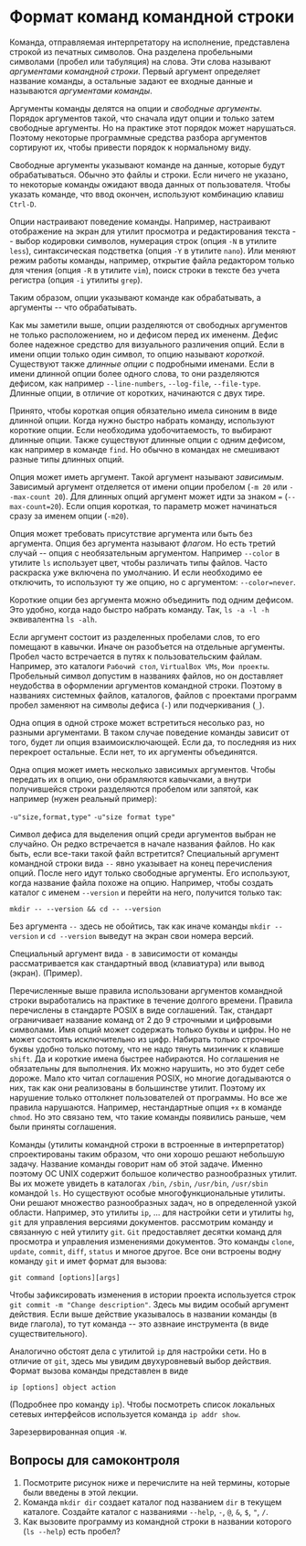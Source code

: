 # Формат команд командной строки

Команда, отправляемая интерпретатору на исполнение, представлена строкой из печатных символов.
Она разделена пробельными символами (пробел или табуляция) на слова.
Эти слова называют *аргументами командной строки*.
Первый аргумент определяет название команды, а остальные задают ее входные данные и называются *аргументами команды*.

<!-- more -->

Аргументы команды делятся на опции и *свободные аргументы*.
Порядок аргументов такой, что сначала идут опции и только затем свободные аргументы.
Но на практике этот порядок может нарушаться.
Поэтому некоторые программные средства разбора аргументов сортируют их, чтобы привести порядок к нормальному виду.

Свободные аргументы указывают команде на данные, которые будут обрабатываться.
Обычно это файлы и строки.
Если ничего не указано, то некоторые команды ожидают ввода данных от пользователя.
Чтобы указать команде, что ввод окончен, используют комбинацию клавиш `Ctrl-D`.

Опции настраивают поведение команды.
Например, настраивают отображение на экран для утилит просмотра и редактирования текста -- выбор кодировки символов, нумерация строк (опция `-N` в утилите `less`), синтаксическая подстветка (опция `-Y` в утилите `nano`).
Или меняют режим работы команды, например, открытие файла редактором только для чтения (опция `-R` в утилите `vim`), поиск строки в тексте без учета регистра (опция `-i` утилиты `grep`).

Таким образом, опции указывают команде как обрабатывать, а аргументы -- что обрабатывать.

Как мы заметили выше, опции разделяются от свободных аргументов не только расположением, но и дефисом перед их имененм.
Дефис более надежное средство для визуального различения опций.
Если в имени опции только один символ, то опцию называют *короткой*.
Существуют также *длинные опции* с подробными именами.
Если в имени длинной опции более одного слова, то они разделяются дефисом, как например `--line-numbers`, `--log-file`, `--file-type`.
Длинные опции, в отличие от коротких, начинаются с двух тире.

Принято, чтобы короткая опция обязательно имела синоним в виде длинной опции.
Когда нужно быстро набрать команду, используют короткие опции.
Если необходима удобочитаемость, то выбирают длинные опции.
Также существуют длинные опции с одним дефисом, как например в команде `find`.
Но обычно в командах не смешивают разные типы длинных опций.

Опция может иметь аргумент.
Такой аргумент называют *зависимым*.
Зависимый аргумент отделяется от имени опции пробелом (`-m 20` или `--max-count 20`).
Для длинных опций аргумент может идти за знаком `=` (`--max-count=20`).
Если опция короткая, то параметр может начинаться сразу за именем опции (`-m20`).

Опция может требовать присутствие аргумента или быть без аргумента.
Опция без аргумента называют *флагом*.
Но есть третий случай -- опция с необязательным аргументом.
Например `--color` в утилите `ls` использует цвет, чтобы различать типы файлов.
Часто раскраска уже включена по умолчанию.
И если необходимо ее отключить, то используют ту же опцию, но с аргументом: `--color=never`.

Короткие опции без аргумента можно объединить под одним дефисом.
Это удобно, когда надо быстро набрать команду.
Так, `ls -a -l -h` эквивалентна `ls -alh`.

Если аргумент состоит из разделенных пробелами слов, то его помещают в кавычки.
Иначе он разобъется на отдельные аргументы.
Пробел часто встречается в путях к пользовательским файлам.
Например, это каталоги `Рабочий стол`, `VirtualBox VMs`, `Мои проекты`.
Пробельный символ допустим в названиях файлов, но он доставляет неудобства в оформлении аргументов командной строки.
Поэтому в названиях системных файлов, каталогов, файлов с проектами программ пробел заменяют на символы дефиса (`-`) или подчеркивания (`_`).

Одна опция в одной строке может встретиться несолько раз, но разными аргументами.
В таком случае поведение команды зависит от того, будет ли опция взаимоисключающей.
Если да, то последняя из них перекроет остальные.
Если нет, то их аргументы объединятся. 

Одна опция может иметь несколько зависимых аргументов.
Чтобы передать их в опцию, они обрамляются кавычками, а внутри получившейся строки разделяются пробелом или запятой, как например (нужен реальный пример):

```-u"size,format,type"```
```-u"size format type"```

Символ дефиса для выделения опций среди аргументов выбран не случайно.
Он редко встречается в начале названия файлов.
Но как быть, если все-таки такой файл встретится? Специальный аргумент командной строки вида `--` явно указывает на конец перечисления опций.
После него идут только свободные аргументы.
Его используют, когда название файла похоже на опцию.
Например, чтобы создать каталог с именем `--version` и перейти на него, получится только так:

```mkdir -- --version && cd -- --version```

Без аргумента `--` здесь не обойтись, так как иначе команды `mkdir --version` и `cd --version` выведут на экран свои номера версий.

Специальный аргумент вида `-` в зависимости от команды рассматривается как стандартный ввод (клавиатура) или вывод (экран).
(Пример).

Перечисленные выше правила использовани аргументов командной строки выработались на практике в течение долгого времени.
Правила перечислены в стандарте POSIX в виде соглашений.
Так, стандарт ограничивает название команд от 2 до 9 строчными и цифровыми символами.
Имя опций может содержать только буквы и цифры.
Но не может состоять исключительно из цифр.
Набирать только строчные буквы удобно только потому, что не надо тянуть мизинчик к клавише `shift`.
Да и короткие имена быстрее набираются.
Но соглашения не обязательны для выполнения.
Их можно нарушить, но это будет себе дороже.
Мало кто читал соглашения POSIX, но многие догадываются о них, так как они реализованы в большинстве утилит.
Поэтому их нарушение только оттолкнет пользователей от программы.
Но все же правила нарушаются.
Например, нестандартные опция `+x` в команде `chmod`.
Но это связано тем, что такие команды появились раньше, чем были приняты соглашения.

Команды (утилиты командной строки в встроенные в интерпретатор) спроектированы таким образом, что они хорошо решают небольшую задачу.
Название команды говорит нам об этой задаче.
Именно поэтому ОС UNIX содержит большое количество разнообразных утилит.
Вы их можете увидеть в каталогах `/bin`, `/sbin`, `/usr/bin`, `/usr/sbin` командой `ls`.
Но существуют особые многофункциональные утилиты.
Они решают множество разнообразных задач, но в определенной узкой области.
Например, это утилиты `ip`, ... для настройки сети и утилиты `hg`, `git` для управления версиями документов.
рассмотрим команду и связанную с ней утилиту `git`.
`Git` предоставляет десятки команд для просмотра и управления изменениями документов.
Это команды `clone`, `update`, `commit`, `diff`, `status` и многое другое.
Все они встроены водну команду `git` и имет формат для вызова:

```git command [options][args]```

Чтобы зафиксировать изменения в истории проекта используется строк `git commit -m "Change description"`.
Здесь мы видим особый аргумент действия.
Если выше действие указывалось в названии команды (в виде глагола), то тут команда -- это азвнаие инструмента (в виде существительного).

Аналогично обстоят дела с утилитой `ip` для настройки сети.
Но в отличие от `git`, здесь мы увидим двухуровневый выбор действия.
Формат вызова команды представлен в виде

```ip [options] object action```

(Подробнее про команду `ip`).
Чтобы посмотреть список локальных сетевых интерфейсов используется команда `ip addr show`.

Зарезервированная опция `-W`.

## Вопросы для самоконтроля

1. Посмотрите рисунок ниже и перечислите на ней термины, которые были введены в этой лекции.
2. Команда `mkdir dir` создает каталог под названием `dir` в текущем каталоге.
   Создайте каталог с названиями `--help`, `-`, `@`, `&`, `$`, `"`, `/`.
3. Как вызовите программу из командной строки в названии которого (`ls --help`) есть пробел?

